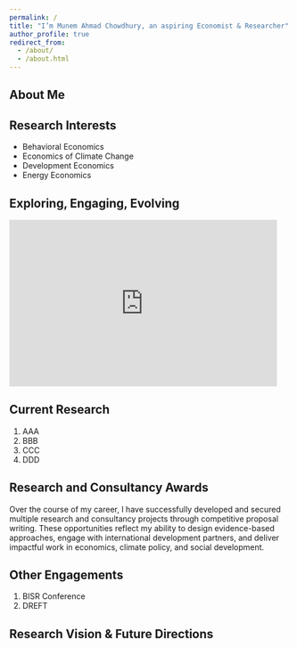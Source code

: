 ```yaml
---
permalink: /
title: "I’m Munem Ahmad Chowdhury, an aspiring Economist & Researcher"
author_profile: true
redirect_from: 
  - /about/
  - /about.html
---
```


## About Me


 
## Research Interests

- Behavioral Economics
- Economics of Climate Change
- Development Economics
- Energy Economics


## Exploring, Engaging, Evolving

<div class="slides-container">
  <iframe src="https://docs.google.com/presentation/d/e/2PACX-1vQP7h4_pbbRfH4f-R4zFlJLbXaNiv1GH7UD59iIdIkJVVBla9JdXgpoXdz4kA8oLuMpROInNv-PXJ19/pubembed?start=true&loop=true&delayms=2000"   frameborder="0" width="480" height="299" allowfullscreen="true" mozallowfullscreen="true" webkitallowfullscreen="true"></iframe>
</div>


## Current Research

1. AAA
2. BBB
3. CCC
4. DDD


## Research and Consultancy Awards

Over the course of my career, I have successfully developed and secured multiple research and consultancy projects through competitive proposal writing. These opportunities reflect my ability to design evidence-based approaches, engage with international development partners, and deliver impactful work in economics, climate policy, and social development.


## Other Engagements

1. BISR Conference
2. DREFT

## Research Vision & Future Directions




